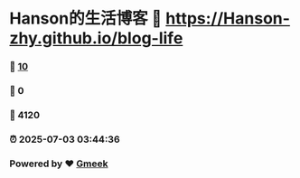 # Hanson的生活博客 :link: https://Hanson-zhy.github.io/blog-life 
### :page_facing_up: [10](https://Hanson-zhy.github.io/blog-life/tag.html) 
### :speech_balloon: 0 
### :hibiscus: 4120 
### :alarm_clock: 2025-07-03 03:44:36 
### Powered by :heart: [Gmeek](https://github.com/Meekdai/Gmeek)
